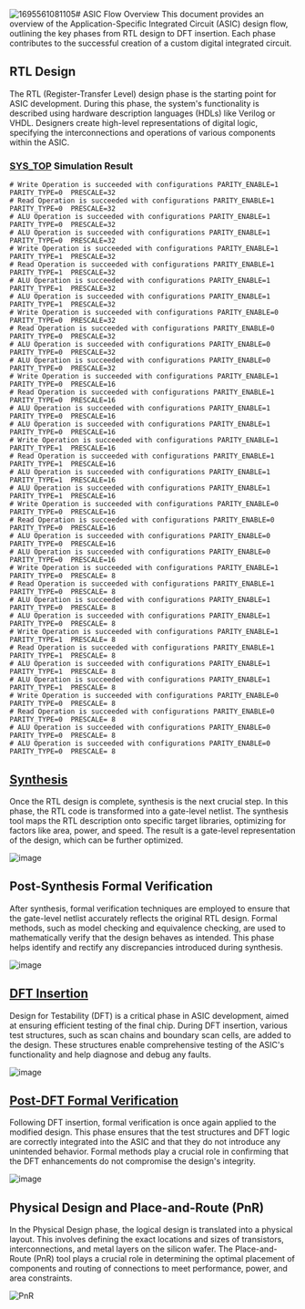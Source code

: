 ![1695561081105](https://github.com/AhmedAmrAbdellatif1/Multi-Clock-Domain-System/assets/140100601/c64e46ae-b400-4dec-992a-58619eb47965)# ASIC Flow Overview
This document provides an overview of the Application-Specific Integrated Circuit (ASIC) design flow, outlining the key phases from RTL design to DFT insertion. Each phase contributes to the successful creation of a custom digital integrated circuit.

## RTL Design
The RTL (Register-Transfer Level) design phase is the starting point for ASIC development. During this phase, the system's functionality is described using hardware description languages (HDLs) like Verilog or VHDL. Designers create high-level representations of digital logic, specifying the interconnections and operations of various components within the ASIC.

### [SYS_TOP](./SYS_TOP.v) Simulation Result

```
# Write Operation is succeeded with configurations PARITY_ENABLE=1 PARITY_TYPE=0  PRESCALE=32  
# Read Operation is succeeded with configurations PARITY_ENABLE=1 PARITY_TYPE=0  PRESCALE=32  
# ALU Operation is succeeded with configurations PARITY_ENABLE=1 PARITY_TYPE=0  PRESCALE=32  
# ALU Operation is succeeded with configurations PARITY_ENABLE=1 PARITY_TYPE=0  PRESCALE=32  
# Write Operation is succeeded with configurations PARITY_ENABLE=1 PARITY_TYPE=1  PRESCALE=32  
# Read Operation is succeeded with configurations PARITY_ENABLE=1 PARITY_TYPE=1  PRESCALE=32  
# ALU Operation is succeeded with configurations PARITY_ENABLE=1 PARITY_TYPE=1  PRESCALE=32  
# ALU Operation is succeeded with configurations PARITY_ENABLE=1 PARITY_TYPE=1  PRESCALE=32  
# Write Operation is succeeded with configurations PARITY_ENABLE=0 PARITY_TYPE=0  PRESCALE=32  
# Read Operation is succeeded with configurations PARITY_ENABLE=0 PARITY_TYPE=0  PRESCALE=32  
# ALU Operation is succeeded with configurations PARITY_ENABLE=0 PARITY_TYPE=0  PRESCALE=32  
# ALU Operation is succeeded with configurations PARITY_ENABLE=0 PARITY_TYPE=0  PRESCALE=32  
# Write Operation is succeeded with configurations PARITY_ENABLE=1 PARITY_TYPE=0  PRESCALE=16  
# Read Operation is succeeded with configurations PARITY_ENABLE=1 PARITY_TYPE=0  PRESCALE=16  
# ALU Operation is succeeded with configurations PARITY_ENABLE=1 PARITY_TYPE=0  PRESCALE=16  
# ALU Operation is succeeded with configurations PARITY_ENABLE=1 PARITY_TYPE=0  PRESCALE=16  
# Write Operation is succeeded with configurations PARITY_ENABLE=1 PARITY_TYPE=1  PRESCALE=16  
# Read Operation is succeeded with configurations PARITY_ENABLE=1 PARITY_TYPE=1  PRESCALE=16  
# ALU Operation is succeeded with configurations PARITY_ENABLE=1 PARITY_TYPE=1  PRESCALE=16  
# ALU Operation is succeeded with configurations PARITY_ENABLE=1 PARITY_TYPE=1  PRESCALE=16  
# Write Operation is succeeded with configurations PARITY_ENABLE=0 PARITY_TYPE=0  PRESCALE=16  
# Read Operation is succeeded with configurations PARITY_ENABLE=0 PARITY_TYPE=0  PRESCALE=16  
# ALU Operation is succeeded with configurations PARITY_ENABLE=0 PARITY_TYPE=0  PRESCALE=16  
# ALU Operation is succeeded with configurations PARITY_ENABLE=0 PARITY_TYPE=0  PRESCALE=16  
# Write Operation is succeeded with configurations PARITY_ENABLE=1 PARITY_TYPE=0  PRESCALE= 8  
# Read Operation is succeeded with configurations PARITY_ENABLE=1 PARITY_TYPE=0  PRESCALE= 8  
# ALU Operation is succeeded with configurations PARITY_ENABLE=1 PARITY_TYPE=0  PRESCALE= 8  
# ALU Operation is succeeded with configurations PARITY_ENABLE=1 PARITY_TYPE=0  PRESCALE= 8  
# Write Operation is succeeded with configurations PARITY_ENABLE=1 PARITY_TYPE=1  PRESCALE= 8  
# Read Operation is succeeded with configurations PARITY_ENABLE=1 PARITY_TYPE=1  PRESCALE= 8  
# ALU Operation is succeeded with configurations PARITY_ENABLE=1 PARITY_TYPE=1  PRESCALE= 8  
# ALU Operation is succeeded with configurations PARITY_ENABLE=1 PARITY_TYPE=1  PRESCALE= 8  
# Write Operation is succeeded with configurations PARITY_ENABLE=0 PARITY_TYPE=0  PRESCALE= 8  
# Read Operation is succeeded with configurations PARITY_ENABLE=0 PARITY_TYPE=0  PRESCALE= 8  
# ALU Operation is succeeded with configurations PARITY_ENABLE=0 PARITY_TYPE=0  PRESCALE= 8  
# ALU Operation is succeeded with configurations PARITY_ENABLE=0 PARITY_TYPE=0  PRESCALE= 8 
```

## [Synthesis](https://github.com/AhmedAmrAbdellatif1/Multi-Clock-Domain-System/tree/523d0aed7bb8a34674a57778fa5e1acd2a9f78f2/System%20Top/Synthesis)
Once the RTL design is complete, synthesis is the next crucial step. In this phase, the RTL code is transformed into a gate-level netlist. The synthesis tool maps the RTL description onto specific target libraries, optimizing for factors like area, power, and speed. The result is a gate-level representation of the design, which can be further optimized.

![image](https://github.com/AhmedAmrAbdellatif1/Multi-Clock-Domain-System/assets/140100601/f785937b-2dbe-46fe-916f-efcdfd1c4a6b)

## Post-Synthesis Formal Verification
After synthesis, formal verification techniques are employed to ensure that the gate-level netlist accurately reflects the original RTL design. Formal methods, such as model checking and equivalence checking, are used to mathematically verify that the design behaves as intended. This phase helps identify and rectify any discrepancies introduced during synthesis.

![image](https://github.com/AhmedAmrAbdellatif1/Multi-Clock-Domain-System/assets/140100601/24e354db-672d-436b-8089-4b713ce81eb9)

## [DFT Insertion](https://github.com/AhmedAmrAbdellatif1/Multi-Clock-Domain-System/tree/bbccaeeca005c569c398ab85718bef4f8792171a/System%20Top/DFT)

Design for Testability (DFT) is a critical phase in ASIC development, aimed at ensuring efficient testing of the final chip. During DFT insertion, various test structures, such as scan chains and boundary scan cells, are added to the design. These structures enable comprehensive testing of the ASIC's functionality and help diagnose and debug any faults.

![image](https://github.com/AhmedAmrAbdellatif1/Multi-Clock-Domain-System/assets/140100601/3d1456b6-1ae7-4273-8c3a-dbb44bf4f703)

## [Post-DFT Formal Verification](https://github.com/AhmedAmrAbdellatif1/Multi-Clock-Domain-System/tree/bbccaeeca005c569c398ab85718bef4f8792171a/System%20Top/Formal%20Verification%20(POST-DFT))

Following DFT insertion, formal verification is once again applied to the modified design. This phase ensures that the test structures and DFT logic are correctly integrated into the ASIC and that they do not introduce any unintended behavior. Formal methods play a crucial role in confirming that the DFT enhancements do not compromise the design's integrity.

![image](https://github.com/AhmedAmrAbdellatif1/Multi-Clock-Domain-System/assets/140100601/4546e26e-a7bb-4861-9167-1683401d9534)

## Physical Design and Place-and-Route (PnR)
In the Physical Design phase, the logical design is translated into a physical layout. This involves defining the exact locations and sizes of transistors, interconnections, and metal layers on the silicon wafer. The Place-and-Route (PnR) tool plays a crucial role in determining the optimal placement of components and routing of connections to meet performance, power, and area constraints.

![PnR](https://github.com/AhmedAmrAbdellatif1/Multi-Clock-Domain-System/assets/140100601/527d96c1-464e-4f4a-9350-50533389b6a2)

